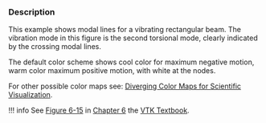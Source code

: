 ### Description

This example shows modal lines for a vibrating rectangular beam. The vibration mode in this figure is the second torsional mode, clearly indicated by the crossing modal lines.

The default color scheme shows cool color for maximum negative motion, warm color maximum positive motion, with white at the nodes.

For other possible color maps see: [Diverging Color Maps for Scientific Visualization](http://www.kennethmoreland.com/color-maps/).

!!! info
    See [Figure 6-15](../../../VTKBook/06Chapter6/#Figure%206-15) in [Chapter 6](../../../VTKBook/06Chapter6) the [VTK Textbook](../../../VTKBook/01Chapter1).
